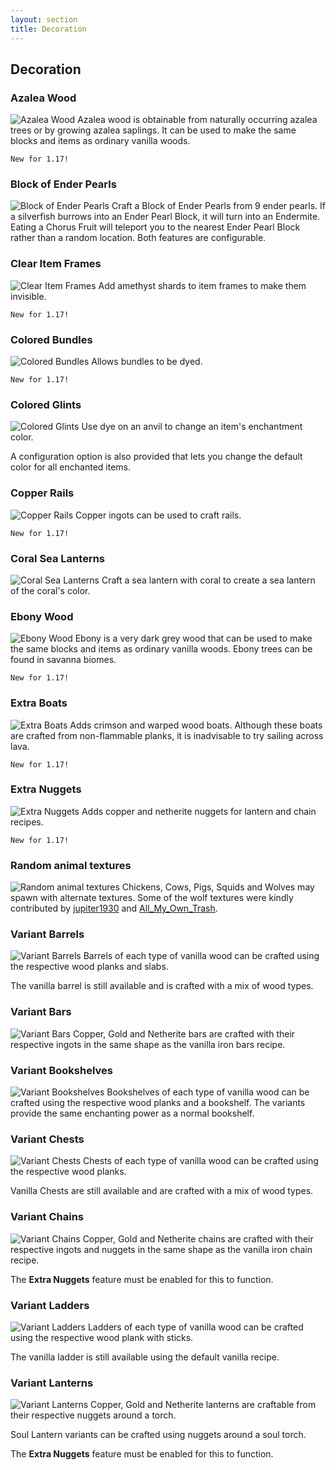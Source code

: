 ```yaml
---
layout: section
title: Decoration
---
```


## Decoration

### Azalea Wood
![Azalea Wood](https://raw.githubusercontent.com/svenhjol/Charm-Assets/master/web/charm-features/nope.png)
Azalea wood is obtainable from naturally occurring azalea trees or by growing azalea saplings.  It can be used to make the same blocks and items as ordinary vanilla woods.

`New for 1.17!`

### Block of Ender Pearls
![Block of Ender Pearls](https://github.com/svenhjol/Charm-Assets/blob/master/web/charm-features/ender-pearl-block.png?raw=true)
Craft a Block of Ender Pearls from 9 ender pearls.  If a silverfish burrows into an Ender Pearl Block, it will turn into an Endermite.  Eating a Chorus Fruit will teleport you to the nearest Ender Pearl Block rather than a random location.  Both features are configurable.

### Clear Item Frames
![Clear Item Frames](https://raw.githubusercontent.com/svenhjol/Charm-Assets/master/web/charm-features/nope.png)
Add amethyst shards to item frames to make them invisible.

`New for 1.17!`

### Colored Bundles
![Colored Bundles](https://raw.githubusercontent.com/svenhjol/Charm-Assets/master/web/charm-features/nope.png)
Allows bundles to be dyed.

`New for 1.17!`

### Colored Glints
![Colored Glints](https://raw.githubusercontent.com/svenhjol/Charm-Assets/master/web/charm-features/nope.png)
Use dye on an anvil to change an item's enchantment color.

A configuration option is also provided that lets you change the default color for all enchanted items.

### Copper Rails
![Copper Rails](https://raw.githubusercontent.com/svenhjol/Charm-Assets/master/web/charm-features/nope.png)
Copper ingots can be used to craft rails.

`New for 1.17!`

### Coral Sea Lanterns
![Coral Sea Lanterns](https://github.com/svenhjol/Charm-Assets/blob/master/web/charm-features/coral-lanterns.png?raw=true)
Craft a sea lantern with coral to create a sea lantern of the coral's color.

### Ebony Wood
![Ebony Wood](https://raw.githubusercontent.com/svenhjol/Charm-Assets/master/web/charm-features/nope.png)
Ebony is a very dark grey wood that can be used to make the same blocks and items as ordinary vanilla woods. Ebony trees can be found in savanna biomes.

`New for 1.17!`

### Extra Boats
![Extra Boats](https://raw.githubusercontent.com/svenhjol/Charm-Assets/master/web/charm-features/nope.png)
Adds crimson and warped wood boats.  Although these boats are crafted from non-flammable planks, it is inadvisable to try sailing across lava.

`New for 1.17!`

### Extra Nuggets
![Extra Nuggets](https://raw.githubusercontent.com/svenhjol/Charm-Assets/master/web/charm-features/nope.png)
Adds copper and netherite nuggets for lantern and chain recipes.

`New for 1.17!`

### Random animal textures
![Random animal textures](https://github.com/svenhjol/Charm-Assets/blob/master/web/charm-features/variant-animals.png?raw=true)
Chickens, Cows, Pigs, Squids and Wolves may spawn with alternate textures.
Some of the wolf textures were kindly contributed by [jupiter1930](https://www.reddit.com/user/jupiter1390) and [All_My_Own_Trash](https://www.reddit.com/user/All_My_Own_Trash).

### Variant Barrels
![Variant Barrels](https://github.com/svenhjol/Charm-Assets/blob/master/web/charm-features/new-variant-barrels.png?raw=true)
Barrels of each type of vanilla wood can be crafted using the respective wood planks and slabs.

The vanilla barrel is still available and is crafted with a mix of wood types.

### Variant Bars
![Variant Bars](https://github.com/svenhjol/Charm-Assets/blob/master/web/charm-features/gold-bars.png?raw=true)
Copper, Gold and Netherite bars are crafted with their respective ingots in the same shape as the vanilla iron bars recipe.

### Variant Bookshelves
![Variant Bookshelves](https://github.com/svenhjol/Charm-Assets/blob/master/web/charm-features/bookshelves.png?raw=true)
Bookshelves of each type of vanilla wood can be crafted using the respective wood planks and a bookshelf.
The variants provide the same enchanting power as a normal bookshelf.

### Variant Chests
![Variant Chests](https://github.com/svenhjol/Charm-Assets/blob/master/web/charm-features/variant-chests.png?raw=true)
Chests of each type of vanilla wood can be crafted using the respective wood planks.

Vanilla Chests are still available and are crafted with a mix of wood types.

### Variant Chains
![Variant Chains](https://github.com/svenhjol/Charm-Assets/blob/87b93c3ddf9d4332cc7c8e0b3fb65ae2baa99dae/web/charm-features/gold-chains.png?raw=true)
Copper, Gold and Netherite chains are crafted with their respective ingots and nuggets in the same shape as the vanilla iron chain recipe.

The **Extra Nuggets** feature must be enabled for this to function.

### Variant Ladders
![Variant Ladders](https://github.com/svenhjol/Charm-Assets/blob/master/web/charm-features/variant-ladders.png?raw=true)
Ladders of each type of vanilla wood can be crafted using the respective wood plank with sticks.

The vanilla ladder is still available using the default vanilla recipe.

### Variant Lanterns
![Variant Lanterns](https://github.com/svenhjol/Charm-Assets/blob/master/web/charm-features/golden-lanterns.png?raw=true)
Copper, Gold and Netherite lanterns are craftable from their respective nuggets around a torch.

Soul Lantern variants can be crafted using nuggets around a soul torch.

The **Extra Nuggets** feature must be enabled for this to function.
